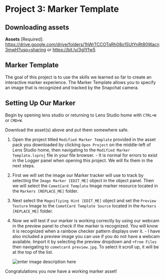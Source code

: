 # Project 3: Marker Template  
## Downloading assets  
**Assets** [Required]: https://drive.google.com/drive/folders/1hWrTCCOTqRh08o15UtYnRt80Wacn3mwH?usp=sharing
or  https://bit.ly/3glYfw5
## Marker Template  
The goal of this project is to use the skills we learned so far to create an interactive marker experience. The Marker Template allows you to specify an image that is recognized and tracked by the Snapchat camera.
  
## Setting Up Our Marker 
Begin by opening lens studio or returning to Lens Studio home with `CTRL+W` or `CMD+W`.  
  
Download the asset(s) above and put them somewhere safe.  

1. Open the project titled `Modified Marker Template` provided in the asset pack you downloaded by clicking `Open Project` on the middle-left of Lens Studio home, then navigating to the `Modified Marker Template.lsproj` file in your file browser.
		- It is normal for errors to exist in the Logger panel when opening this project. We will fix them in the next steps.
2. First we will set the image our Marker tracker will use to track by selecting the `Image Marker [EDIT_ME]` object in the object panel. Then we will select the `CometCard Template` Image marker resource located in the `Markers [REPLACE_ME]` folder.
3. Next select the `Magnifiying Hint [EDIT_ME]` object and set the `Preview Texture` Image to the `CometCard Template Source` located in the `Markers [REPLACE_ME]` folder.
4. Now we will test if our marker is working correctly by using our webcam in the preview panel to check if the marker is recognized. You will know it is recognized when a rainbow checker pattern displays over it.
		- I have also included a preview image you can use if you do not have a webcam available. Import it by selecting the preview dropdown and `+From Files` then navigating to `cometcard preview.jpg`.  To select it scroll up, it will be at the top of the list. 
		
    ![enter image description here](https://i.imgur.com/Co3s43j.png)
  
Congratulations you now have a working marker asset!
